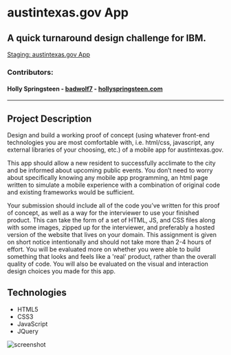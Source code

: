 # austintexas.gov App
## A quick turnaround design challenge for IBM.

[Staging: austintexas.gov App](http://badwolf7.github.io/austinApp)

### Contributors:
#### Holly Springsteen - [badwolf7](http://www.github.com/badwolf7) - [hollyspringsteen.com](https://hollyspringsteen.com)

---

## Project Description

Design and build a working proof of concept (using whatever front-end technologies you are most comfortable with, i.e. html/css, javascript, any external libraries of your choosing, etc.) of a mobile app for austintexas.gov.

This app should allow a new resident to successfully acclimate to the city and be informed about upcoming public events. You don’t need to worry about specifically knowing any mobile app programming, an html page written to simulate a mobile experience with a combination of original code and existing frameworks would be sufficient.

Your submission should include all of the code you’ve written for this proof of concept, as well as a way for the interviewer to use your finished product. This can take the form of a set of HTML, JS, and CSS files along with some images, zipped up for the interviewer, and preferably a hosted version of the website that lives on your domain. This assignment is given on short notice intentionally and should not take more than 2-4 hours of effort. You will be evaluated more on whether you were able to build something that looks and feels like a 'real' product, rather than the overall quality of code. You will also be evaluated on the visual and interaction design choices you made for this app.

## Technologies

- HTML5
- CSS3
- JavaScript
- JQuery

![screenshot](http://res.cloudinary.com/hollyspringsteen/image/upload/v1429740110/austintexas.gov_app_screenshot_qpuwzs.png "AustinTexas.gov App Screenshot")